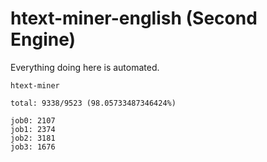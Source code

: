 # htext-miner-english (Second Engine)

Everything doing here is automated.

```
htext-miner

total: 9338/9523 (98.05733487346424%)

job0: 2107
job1: 2374
job2: 3181
job3: 1676
```